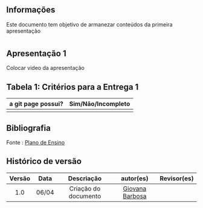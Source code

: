## Informações

Este documento tem objetivo de armanezar conteúdos da primeira apresentação

#

## Apresentação 1
Colocar video da apresentação

## Tabela 1: Critérios para a Entrega 1

| a git page possui?     | Sim/Não/Incompleto |
| :--------: | :----: | 
| |    |                  

## Bibliografia 
Fonte : [Plano de Ensino](https://aprender3.unb.br/pluginfile.php/2843624/mod_resource/content/48/Plano_de_Ensino%20FIHC%20012024%20Turma%201.pdf)

## Histórico de versão
|                            Versão                             |              Data               |                    Descriação                     | autor(es)           |  Revisor(es)          |
| :----------------------------------------------------------: | :-------------------------------: | :-------------------------------------------------: | :-------------------------------: |  :-------------------------------: | 
| 1.0 |  06/04  | Criação do documento |[Giovana Barbosa ](https://github.com/gio221)|